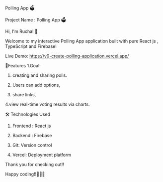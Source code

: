 Polling App 🗳️

Project Name : Polling App 🗳️ 

Hi, I'm Rucha! 👋

Welcome to my interactive Polling App application built with pure React js , TypeScript and Firebase!

Live Demo:
https://v0-create-polling-application.vercel.app/

🚀Features
1.Goal: 
1. creating and sharing polls. 

2. Users can add options, 

3. share links,

4.view real-time voting results via charts.

🛠️ Technologies Used

1. Frontend : React js

2. Backend : Firebase

3. Git: Version control

4. Vercel: Deployment platform

Thank you for checking out!!

Happy coding!!🌟🙆‍♀️

